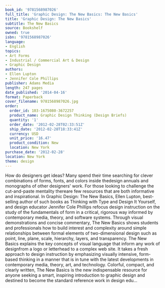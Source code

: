 ```yaml
---
book_id: '9781568987026'
full_title: 'Graphic Design: The New Basics: The New Basics'
title: 'Graphic Design: The New Basics'
subtitle: The New Basics
source: Bookshelf
owned: true
isbn: '9781568987026'
language:
- English
topics:
- Art Forms
- Industrial / Commercial Art & Design
- Graphic Design
authors:
- Ellen Lupton
- Jennifer Cole Phillips
publisher: Adams Media
length: 247 pages
date_published: '2014-04-16'
format: Paperback
cover_filename: 9781568987026.jpg
order:
  order_id: 103-1675080-3672257
  product_name: Graphic Design Thinking (Design Briefs)
  quantity: '1'
  order_date: '2012-02-28T02:33:51Z'
  ship_date: '2012-02-28T18:33:41Z'
  currency: USD
  unit_price: '16.47'
  product_condition: New
  location: New York
purchase_date: '2012-02-28'
location: New York
theme: design
---
```

How do designers get ideas? Many spend their time searching for clever combinations of forms, fonts, and colors inside thedesign annuals and monographs of other designers' work. For those looking to challenge the cut-and-paste mentality thereare few resources that are both informative and inspirational. In Graphic Design: The New Basics, Ellen Lupton, best-selling author of such books as Thinking with Type and Design It Yourself, and design educator Jennifer Cole Phillips refocus design instruction on the study of the fundamentals of form in a critical, rigorous way informed by contemporary media, theory, and software systems. Through visual demonstrations and concise commentary, The New Basics shows students and professionals how to build interest and complexity around simple relationships between formal elements of two-dimensional design such as point, line, plane, scale, hierarchy, layers, and transparency. The New Basics explains the key concepts of visual language that inform any work of designfrom a logo or letterhead to a complex web site. It takes a fresh approach to design instruction by emphasizing visually intensive, form-based thinking in a manner that is in tune with the latest developments in contemporary media, theory, art, and technology. Colorful, compact, and clearly written, The New Basics is the new indispensable resource for anyone seeking a smart, inspiring introduction to graphic design and destined to become the standard reference work in design edu...
